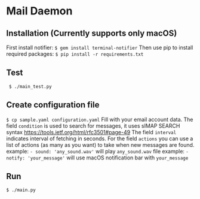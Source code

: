 # Mail Daemon

## Installation (Currently supports only macOS)
First install notifier:
`$ gem install terminal-notifier`
Then use pip to install required packages:
`$ pip install -r requirements.txt`

## Test
` $ ./main_test.py`

## Create configuration file
`$ cp sample.yaml configuration.yaml`
Fill with your email account data.
The field `condition` is used to search for messages, it uses sIMAP SEARCH syntax https://tools.ietf.org/html/rfc3501#page-49
The field `interval` indicates interval of fetching in seconds.
For the field `actions` you can use a list of actions (as many as you want) to take when new messages are found.
example: `- sound: 'any_sound.wav'` will play `any_sound.wav` file
example: `- notify: 'your_message'` will use macOS notification bar with `your_message`

## Run
`$ ./main.py`
